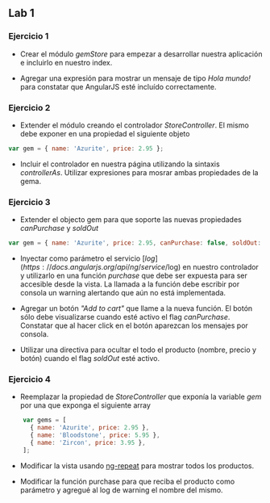 ## Lab 1

### Ejercicio 1

- Crear el módulo *gemStore* para empezar a desarrollar nuestra aplicación e incluirlo en nuestro index.

- Agregar una expresión para mostrar un mensaje de tipo *Hola mundo!* para constatar que AngularJS esté incluído correctamente.

### Ejercicio 2

- Extender el módulo creando el controlador *StoreController*. El mismo debe exponer en una propiedad el siguiente objeto

```javascript
var gem = { name: 'Azurite', price: 2.95 };
```

- Incluir el controlador en nuestra página utilizando la sintaxis *controllerAs*. Utilizar expresiones para mosrar ambas propiedades de la gema.

### Ejercicio 3

- Extender el objecto gem para que soporte las nuevas propiedades *canPurchase* y *soldOut*

```javascript
var gem = { name: 'Azurite', price: 2.95, canPurchase: false, soldOut: false };
```

- Inyectar como parámetro el servicio [$log](https://docs.angularjs.org/api/ng/service/$log) en nuestro controlador y utilizarlo en una función *purchase* que debe ser expuesta para ser accesible desde la vista. La llamada a la función debe escribir por consola un warning alertando que aún no está implementada.

- Agregar un botón *"Add to cart"* que llame a la nueva función. El botón sólo debe visualizarse cuando esté activo el flag *canPurchase*. Constatar que al hacer click en el botón aparezcan los mensajes por consola.

- Utilizar una directiva para ocultar el todo el producto (nombre, precio y botón) cuando el flag *soldOut* esté activo.

### Ejercicio 4

- Reemplazar la propiedad de *StoreController* que exponía la variable *gem* por una que exponga el siguiente array

```javascript
    var gems = [
      { name: 'Azurite', price: 2.95 },
      { name: 'Bloodstone', price: 5.95 },
      { name: 'Zircon', price: 3.95 },
    ];
```

- Modificar la vista usando [ng-repeat](https://docs.angularjs.org/api/ng/directive/ngRepeat) para mostrar todos los productos.

- Modificar la función purchase para que reciba el producto como parámetro y agregué al log de warning el nombre del mismo.
